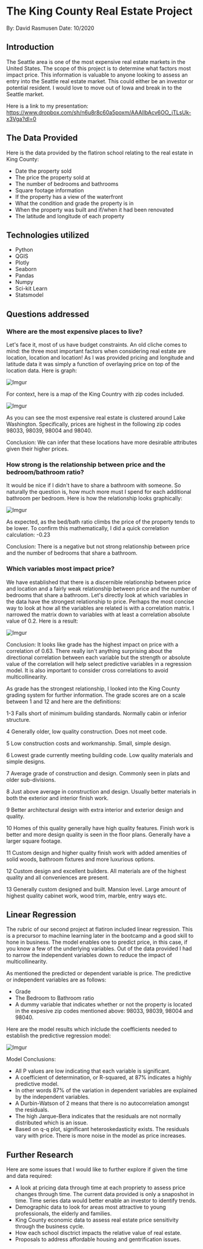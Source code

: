 # The King County Real Estate Project
By: David Rasmusen
Date: 10/2020

## Introduction
The Seattle area is one of the most expensive real estate markets in the United States. 
The scope of this project is to determine what factors most impact price.  This information is valuable to anyone looking to assess an entry into the Seattle real estate market.  This could either be an investor or potential resident.  I would love to move out of Iowa and break in to the Seattle market.

Here is a link to my presentation:  https://www.dropbox.com/sh/n6u8r8c60a5poxm/AAAlIbAcv6OO_jTLsUk-x3Vga?dl=0

## The Data Provided

Here is the data provided by the flatiron school relating to the real estate in King County:
 * Date the property sold
 * The price the property sold at
 * The number of bedrooms and bathrooms
 * Square footage information
 * If the property has a view of the waterfront
 * What the condition and grade the property is in
 * When the property was built and if/when it had been renovated
 * The latitude and longitude of each property


## Technologies utilized

- Python
- QGIS
- Plotly
- Seaborn
- Pandas
- Numpy
- Sci-kit Learn
- Statsmodel


## Questions addressed

### Where are the most expensive places to live?
Let's face it, most of us have budget constraints.  An old cliche comes to mind: the three most important factors when considering real estate are location, location and location!  As I was provided pricing and longitude and latitude data it was simply a function of overlaying price on top of the location data.  Here is graph:

![Imgur](https://i.imgur.com/3rmFEhI.png)

For context, here is a map of the King Country with zip codes included.

![Imgur](https://i.imgur.com/A0SciBt.png)

As you can see the most expensive real estate is clustered around Lake Washington.  Specifically, prices are highest in the following zip codes 98033, 98039, 98004 and 98040.  

Conclusion:  We can infer that these locations have more desirable attributes given their higher prices. 

### How strong is the relationship between price and the bedroom/bathroom ratio?

It would be nice if I didn't have to share a bathroom with someone. So naturally the question is, how much more must I spend for each additional bathroom per bedroom.  Here is how the relationship looks graphically:

![Imgur](https://i.imgur.com/X1E3We9.png)

As expected, as the bed/bath ratio climbs the price of the property tends to be lower.  To confirm this mathematically, I did a quick correlation calculation:  -0.23  
 
Conclusion:  There is a negative but not strong relationship between price and the number of bedrooms that share a bathroom.

### Which variables most impact price?

We have established that there is a discernible relationship between price and location and a fairly weak relationship between price and the number of bedrooms that share a bathroom. Let's directly look at which variables in the data have the strongest relationship to price.  Perhaps the most concise way to look at how all the variables are related is with a correlation matrix.  I narrowed the matrix down to variables with at least a correlation absolute value of 0.2. Here is a result:

![Imgur](https://i.imgur.com/t6FLbxO.png)

Conclusion:  It looks like grade has the highest impact on price with a correlation of 0.63.  There really isn't anything surprising about the directional correlation between each variable but the strength or absolute value of the correlation will help select predictive variables in a regression model.  It is also important to consider cross correlations to avoid multicollinearity.

As grade has the strongest relationship, I looked into the King County grading system for further information.  The grade scores are on a scale between 1 and 12 and here are the definitions:

1-3 Falls short of minimum building standards. Normally cabin or inferior structure.

4 Generally older, low quality construction. Does not meet code.

5 Low construction costs and workmanship. Small, simple design.

6 Lowest grade currently meeting building code. Low quality materials and simple designs.

7 Average grade of construction and design. Commonly seen in plats and older sub-divisions.

8 Just above average in construction and design. Usually better materials in both the exterior and interior finish work.

9 Better architectural design with extra interior and exterior design and quality.

10 Homes of this quality generally have high quality features. Finish work is better and more design quality is seen in the floor plans. Generally have a larger square footage.

11 Custom design and higher quality finish work with added amenities of solid woods, bathroom fixtures and more luxurious options.

12 Custom design and excellent builders. All materials are of the highest quality and all conveniences are present.

13 Generally custom designed and built. Mansion level. Large amount of highest quality cabinet work, wood trim, marble, entry ways etc.

## Linear Regression

The rubric of our second project at flatiron included linear regression. This is a precursor to machine learning later in the bootcamp and a good skill to hone in business.  The model enables one to predict price, in this case, if you know a few of the underlying variables.  Out of the data provided I had to narrow the independent variables down to reduce the impact of multicollinearity.

As mentioned the predicted or dependent variable is price.  The predictive or independent variables are as follows:
* Grade
* The Bedroom to Bathroom ratio
* A dummy variable that indicates whether or not the property is located in the expesive zip codes mentioned above: 98033, 98039, 98004 and 98040.

Here are the model results which inlclude the coefficients needed to establish the predictive regression model:

![Imgur](https://i.imgur.com/tGUgj8l.png)

Model Conclusions:
* All P values are low indicating that each variable is significant.  
* A coefficient of determination, or R-squared, at 87% indicates a highly predictive model.
* In other words 87% of the variation in dependent variables are explained by the independent variables.
* A Durbin-Watson of 2 means that there is no autocorrelation amongst the residuals.
* The high Jarque-Bera indicates that the residuals are not normally distributed which is an issue.
* Based on q-q plot, significant heteroskedasticity exists. The residuals vary with price. There is more noise in the model as price increases.

## Further Research
Here are some issues that I would like to further explore if given the time and data required:
* A look at pricing data through time at each propriety to assess price changes through time.  The current data provided is only a snaposhot in time. Time series data would better enable an investor to identify trends.
* Demographic data to look for areas most attractive to young professionals, the elderly and families.
* King County economic data to assess real estate price sensitivity through the business cycle.
* How each school disctrict impacts the relative value of real estate.
* Proposals to address affordable housing and gentrification issues.




